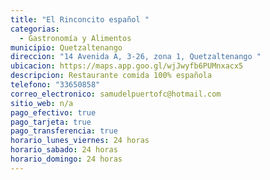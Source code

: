 ```yaml
---
title: "El Rinconcito español "
categorias:
  - Gastronomía y Alimentos
municipio: Quetzaltenango
direccion: "14 Avenida A, 3-26, zona 1, Quetzaltenango "
ubicacion: https://maps.app.goo.gl/wjJwyfb6PUMnxacx5
descripcion: Restaurante comida 100% española
telefono: "33650858"
correo_electronico: samudelpuertofc@hotmail.com
sitio_web: n/a
pago_efectivo: true
pago_tarjeta: true
pago_transferencia: true
horario_lunes_viernes: 24 horas
horario_sabado: 24 horas
horario_domingo: 24 horas
---
```


